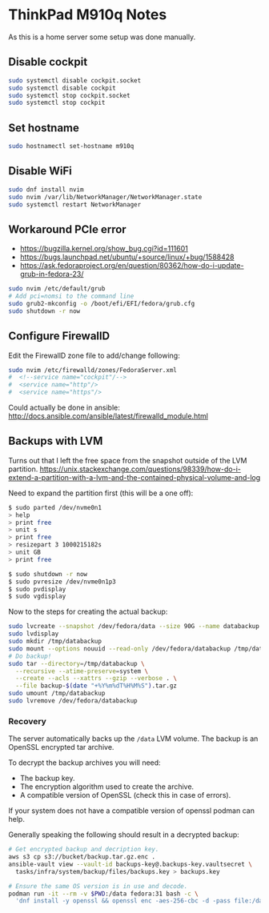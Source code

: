ThinkPad M910q Notes
====================
As this is a home server some setup was done manually.

Disable cockpit
---------------
```bash
sudo systemctl disable cockpit.socket 
sudo systemctl disable cockpit
sudo systemctl stop cockpit.socket 
sudo systemctl stop cockpit
```


Set hostname
------------
```bash
sudo hostnamectl set-hostname m910q
```


Disable WiFi
------------
```bash
sudo dnf install nvim
sudo nvim /var/lib/NetworkManager/NetworkManager.state
sudo systemctl restart NetworkManager
```


Workaround PCIe error
---------------------

  * https://bugzilla.kernel.org/show_bug.cgi?id=111601
  * https://bugs.launchpad.net/ubuntu/+source/linux/+bug/1588428
  * https://ask.fedoraproject.org/en/question/80362/how-do-i-update-grub-in-fedora-23/

```bash
sudo nvim /etc/default/grub
# Add pci=nomsi to the command line
sudo grub2-mkconfig -o /boot/efi/EFI/fedora/grub.cfg
sudo shutdown -r now
```


Configure FirewallD
-------------------
Edit the FirewallD zone file to add/change following:
```bash
sudo nvim /etc/firewalld/zones/FedoraServer.xml
#  <!--service name="cockpit"/-->
#  <service name="http"/>
#  <service name="https"/>
```

Could actually be done in ansible: http://docs.ansible.com/ansible/latest/firewalld_module.html



Backups with LVM
----------------
Turns out that I left the free space from the snapshot outside of the LVM partition.
https://unix.stackexchange.com/questions/98339/how-do-i-extend-a-partition-with-a-lvm-and-the-contained-physical-volume-and-log

Need to expand the partition first (this will be a one off):
```bash
$ sudo parted /dev/nvme0n1
> help
> print free
> unit s
> print free
> resizepart 3 1000215182s
> unit GB
> print free

$ sudo shutdown -r now
$ sudo pvresize /dev/nvme0n1p3
$ sudo pvdisplay
$ sudo vgdisplay
```

Now to the steps for creating the actual backup:
```bash
sudo lvcreate --snapshot /dev/fedora/data --size 90G --name databackup
sudo lvdisplay
sudo mkdir /tmp/databackup
sudo mount --options nouuid --read-only /dev/fedora/databackup /tmp/databackup
# Do backup!
sudo tar --directory=/tmp/databackup \
  --recursive --atime-preserve=system \
  --create --acls --xattrs --gzip --verbose . \
  --file backup-$(date "+%Y%m%dT%H%M%S").tar.gz
sudo umount /tmp/databackup
sudo lvremove /dev/fedora/databackup
```

### Recovery
The server automatically backs up the `/data` LVM volume.
The backup is an OpenSSL encrypted tar archive.

To decrypt the backup archives you will need:

  * The backup key.
  * The encryption algorithm used to create the archive.
  * A compatible version of OpenSSL (check this in case of errors).

If your system does not have a compatible version of openssl podman can help.

Generally speaking the following should result in a decrypted backup:
```bash
# Get encrypted backup and decription key.
aws s3 cp s3://bucket/backup.tar.gz.enc .
ansible-vault view --vault-id backups-key@.backups-key.vaultsecret \
  tasks/infra/system/backup/files/backups.key > backups.key

# Ensure the same OS version is in use and decode.
podman run -it --rm -v $PWD:/data fedora:31 bash -c \
  'dnf install -y openssl && openssl enc -aes-256-cbc -d -pass file:/data/backups.key -in /data/backup.tar.gz.enc -out /data/backup.tar.gz'
```
